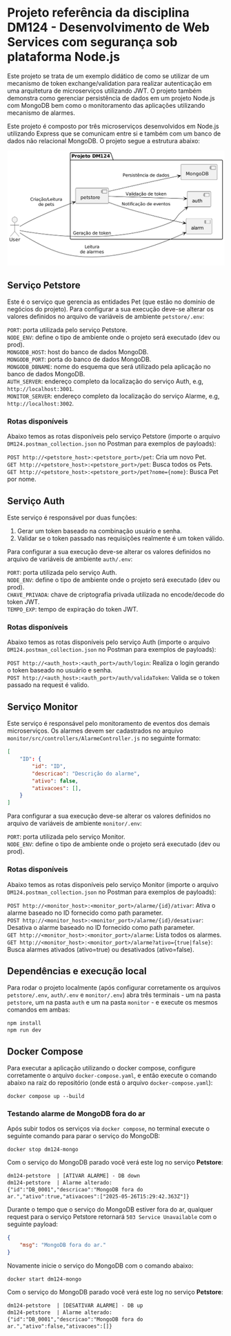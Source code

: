 # Projeto referência da disciplina DM124 - Desenvolvimento de Web Services com segurança sob plataforma Node.js

Este projeto se trata de um exemplo didático de como se utilizar de um mecanismo de token exchange/validation para realizar autenticação em uma arquitetura de microserviços utilizando JWT. O projeto também demonstra como gerenciar persistência de dados em um projeto Node.js com MongoDB bem como o monitoramento das aplicações utilizando mecanismo de alarmes.  

Este projeto é composto por três microserviços desenvolvidos em Node.js utilizando Express que se comunicam entre si e também com um banco de dados não relacional MongoDB. O projeto segue a estrutura abaixo:  

![Estrutura do projeto](docs/img/deployment.png)

## Serviço Petstore

Este é o serviço que gerencia as entidades Pet (que estão no domínio de negócios do projeto). Para configurar a sua execução deve-se alterar os valores definidos no arquivo de variáveis de ambiente `petstore/.env`:  

`PORT`: porta utilizada pelo serviço Petstore.  
`NODE_ENV`: define o tipo de ambiente onde o projeto será executado (dev ou prod).  
`MONGODB_HOST`: host do banco de dados MongoDB.  
`MONGODB_PORT`: porta do banco de dados MongoDB.  
`MONGODB_DBNAME`: nome do esquema que será utilizado pela aplicação no banco de dados MongoDB.  
`AUTH_SERVER`: endereço completo da localização do serviço Auth, e.g, `http://localhost:3001`.  
`MONITOR_SERVER`: endereço completo da localização do serviço Alarme, e.g, `http://localhost:3002`.  

### Rotas disponíveis

Abaixo temos as rotas disponíveis pelo serviço Petstore (importe o arquivo `DM124.postman_collection.json` no Postman para exemplos de payloads):

`POST http://<petstore_host>:<petstore_port>/pet`: Cria um novo Pet.  
`GET http://<petstore_host>:<petstore_port>/pet`: Busca todos os Pets.  
`GET http://<petstore_host>:<petstore_port>/pet?nome={nome}`: Busca Pet por nome.  

## Serviço Auth

Este serviço é responsável por duas funções:  
1) Gerar um token baseado na combinação usuário e senha.  
2) Validar se o token passado nas requisições realmente é um token válido.  

Para configurar a sua execução deve-se alterar os valores definidos no arquivo de variáveis de ambiente `auth/.env`:  

`PORT`: porta utilizada pelo serviço Auth.  
`NODE_ENV`: define o tipo de ambiente onde o projeto será executado (dev ou prod).  
`CHAVE_PRIVADA`: chave de criptografia privada utilizada no encode/decode do token JWT.  
`TEMPO_EXP`: tempo de expiração do token JWT.  

### Rotas disponíveis

Abaixo temos as rotas disponíveis pelo serviço Auth (importe o arquivo `DM124.postman_collection.json` no Postman para exemplos de payloads):

`POST http://<auth_host>:<auth_port>/auth/login`: Realiza o login gerando o token baseado no usuário e senha.  
`POST http://<auth_host>:<auth_port>/auth/validaToken`: Valida se o token passado na request é valido.  

## Serviço Monitor

Este serviço é responsável pelo monitoramento de eventos dos demais microserviços. Os alarmes devem ser cadastrados no arquivo `monitor/src/controllers/AlarmeController.js` no seguinte formato:

```json
[
    "ID": {
        "id": "ID",
        "descricao": "Descrição do alarme",
        "ativo": false,
        "ativacoes": [],
    }
]
```
Para configurar a sua execução deve-se alterar os valores definidos no arquivo de variáveis de ambiente `monitor/.env`:  

`PORT`: porta utilizada pelo serviço Monitor.  
`NODE_ENV`: define o tipo de ambiente onde o projeto será executado (dev ou prod).  

### Rotas disponíveis

Abaixo temos as rotas disponíveis pelo serviço Monitor (importe o arquivo `DM124.postman_collection.json` no Postman para exemplos de payloads):

`POST http://<monitor_host>:<monitor_port>/alarme/{id}/ativar`: Ativa o alarme baseado no ID fornecido como path parameter.  
`POST http://<monitor_host>:<monitor_port>/alarme/{id}/desativar`: Desativa o alarme baseado no ID fornecido como path parameter.  
`GET http://<monitor_host>:<monitor_port>/alarme`: Lista todos os alarmes.  
`GET http://<monitor_host>:<monitor_port>/alarme?ativo={true|false}`: Busca alarmes ativados (ativo=true) ou desativados (ativo=false).  

## Dependências e execução local

Para rodar o projeto localmente (após configurar corretamente os arquivos `petstore/.env`, `auth/.env` e `monitor/.env`) abra três terminais - um na pasta `petstore`, um na pasta `auth` e um na pasta `monitor` - e execute os mesmos comandos em ambas:

```shell
npm install
npm run dev
```

## Docker Compose

Para executar a aplicação utilizando o docker compose, configure corretamente o arquivo `docker-compose.yaml`, e então execute o comando abaixo na raiz do repositório (onde está o arquivo `docker-compose.yaml`):

```shell
docker compose up --build
```

### Testando alarme de MongoDB fora do ar

Após subir todos os serviços via `docker compose`, no terminal execute o seguinte comando para parar o serviço do MongoDB:

```shell
docker stop dm124-mongo
```

Com o serviço do MongoDB parado você verá este log no serviço **Petstore**:

```log
dm124-petstore  | [ATIVAR ALARME] - DB down
dm124-petstore  | Alarme alterado: {"id":"DB_0001","descricao":"MongoDB fora do ar.","ativo":true,"ativacoes":["2025-05-26T15:29:42.363Z"]}
```

Durante o tempo que o serviço do MongoDB estiver fora do ar, qualquer request para o serviço Petstore retornará `503 Service Unavailable` com o seguinte payload:

```json
{
    "msg": "MongoDB fora do ar."
}
```

Novamente inicie o serviço do MongoDB com o comando abaixo:

```shell
docker start dm124-mongo
```

Com o serviço do MongoDB parado você verá este log no serviço **Petstore**:

```log
dm124-petstore  | [DESATIVAR ALARME] - DB up
dm124-petstore  | Alarme alterado: {"id":"DB_0001","descricao":"MongoDB fora do ar.","ativo":false,"ativacoes":[]}
```